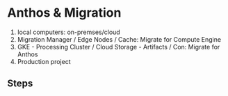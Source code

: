 # Anthos & Migration

1. local computers: on-premses/cloud
2. Migration Manager / Edge Nodes / Cache: Migrate for Compute Engine
3. GKE - Processing Cluster / Cloud Storage - Artifacts / Con: Migrate for Anthos
4. Production project


## Steps


